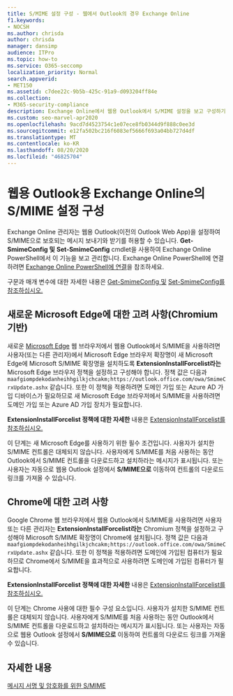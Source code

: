 ```yaml
---
title: S/MIME 설정 구성 - 웹에서 Outlook의 경우 Exchange Online
f1.keywords:
- NOCSH
ms.author: chrisda
author: chrisda
manager: dansimp
audience: ITPro
ms.topic: how-to
ms.service: O365-seccomp
localization_priority: Normal
search.appverid:
- MET150
ms.assetid: c7dee22c-9b5b-425c-91a9-d093204ff84e
ms.collection:
- M365-security-compliance
description: Exchange Online에서 웹용 Outlook에서 S/MIME 설정을 보고 구성하기 위해 Exchange Online 관리자가 수행해야 하는 작업에 대한 간략한 설명입니다.
ms.custom: seo-marvel-apr2020
ms.openlocfilehash: 9acd7d4523754c1e07ece8fb0344d9f888c0ee3d
ms.sourcegitcommit: e12fa502bc216f6083ef5666f693a04bb727d4df
ms.translationtype: MT
ms.contentlocale: ko-KR
ms.lasthandoff: 08/20/2020
ms.locfileid: "46825704"
---
```

# <a name="configure-smime-settings-in-exchange-online-for-outlook-on-the-web"></a>웹용 Outlook용 Exchange Online의 S/MIME 설정 구성

Exchange Online 관리자는 웹용 Outlook(이전의 Outlook Web App)을 설정하여 S/MIME으로 보호되는 메시지 보내기와 받기를 허용할 수 있습니다. **Get-SmimeConfig 및** **Set-SmimeConfig** cmdlet을 사용하여 Exchange Online PowerShell에서 이 기능을 보고 관리합니다. Exchange Online PowerShell에 연결하려면 [Exchange Online PowerShell에 연결](https://docs.microsoft.com/powershell/exchange/connect-to-exchange-online-powershell)을 참조하세요.

구문과 매개 변수에 대한 자세한 내용은 [Get-SmimeConfig 및](https://docs.microsoft.com/powershell/module/exchange/get-smimeconfig) [Set-SmimeConfig를 참조하십시오.](https://docs.microsoft.com/powershell/module/exchange/set-smimeconfig)

## <a name="considerations-for-new-microsoft-edge-chromium-based"></a>새로운 Microsoft Edge에 대한 고려 사항(Chromium 기반)

새로운 [Microsoft Edge](https://www.microsoft.com/windows/microsoft-edge) 웹 브라우저에서 웹용 Outlook에서 S/MIME을 사용하려면 사용자(또는 다른 관리자)에서 Microsoft Edge 브라우저 확장명이 새 Microsoft Edge에 Microsoft S/MIME 확장명을 설치하도록 **ExtensionInstallForcelist라는** Microsoft Edge 브라우저 정책을 설정하고 구성해야 합니다. 정책 값은 다음과 `maafgiompdekodanheihhgilkjchcakm;https://outlook.office.com/owa/SmimeCrxUpdate.ashx` 같습니다. 또한 이 정책을 적용하려면 도메인 가입 또는 Azure AD 가입 디바이스가 필요하므로 새 Microsoft Edge 브라우저에서 S/MIME을 사용하려면 도메인 가입 또는 Azure AD 가입 장치가 필요합니다.

**ExtensionInstallForcelist 정책에 대한 자세한** 내용은 [ExtensionInstallForcelist를 참조하십시오.](https://docs.microsoft.com/DeployEdge/microsoft-edge-policies#extensioninstallforcelist)

이 단계는 새 Microsoft Edge를 사용하기 위한 필수 조건입니다. 사용자가 설치한 S/MIME 컨트롤은 대체되지 않습니다. 사용자에게 S/MIME를 처음 사용하는 동안 Outlook에서 S/MIME 컨트롤을 다운로드하고 설치하라는 메시지가 표시됩니다. 또는 사용자는 자동으로 웹용 Outlook 설정에서 **S/MIME으로** 이동하여 컨트롤의 다운로드 링크를 가져올 수 있습니다.

## <a name="considerations-for-chrome"></a>Chrome에 대한 고려 사항

Google Chrome 웹 브라우저에서 웹용 Outlook에서 S/MIME을 사용하려면 사용자 또는 다른 관리자는 **ExtensionInstallForcelist라는** Chromium 정책을 설정하고 구성해야 Microsoft S/MIME 확장명이 Chrome에 설치됩니다. 정책 값은 다음과 `maafgiompdekodanheihhgilkjchcakm;https://outlook.office.com/owa/SmimeCrxUpdate.ashx` 같습니다. 또한 이 정책을 적용하려면 도메인에 가입된 컴퓨터가 필요하므로 Chrome에서 S/MIME을 효과적으로 사용하려면 도메인에 가입된 컴퓨터가 필요합니다.

**ExtensionInstallForcelist 정책에 대한 자세한** 내용은 [ExtensionInstallForcelist를 참조하십시오.](https://cloud.google.com/docs/chrome-enterprise/policies/?policy=ExtensionInstallForcelist)

이 단계는 Chrome 사용에 대한 필수 구성 요소입니다. 사용자가 설치한 S/MIME 컨트롤은 대체되지 않습니다. 사용자에게 S/MIME를 처음 사용하는 동안 Outlook에서 S/MIME 컨트롤을 다운로드하고 설치하라는 메시지가 표시됩니다. 또는 사용자는 자동으로 웹용 Outlook 설정에서 **S/MIME으로** 이동하여 컨트롤의 다운로드 링크를 가져올 수 있습니다.

## <a name="for-more-information"></a>자세한 내용

[메시지 서명 및 암호화를 위한 S/MIME](s-mime-for-message-signing-and-encryption.md)
